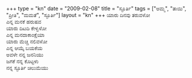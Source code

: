 +++
type   = "kn"
date   = "2009-02-08"
title  = "ಸ್ಫೂರ್ತಿ"
tags   = ["ಅಮ್ಮ", "ತಾಯಿ", "ಪ್ರೀತಿ", "ಮಮತೆ", "ಸ್ಫೂರ್ತಿ"]
layout = "kn"
+++
ಯಾರು ದಿನವು ತರುವಳೋ \
ಎನ್ನ ಮನಕೆ ಹರುಷವ \
ಯಾರು ದಿಟದಿ ಕೇಳ್ವಳೋ \
ಎನ್ನ ಮನದಾಕಾಂಕ್ಷೆಯಾ \
ಯಾರು ಮೆಚ್ಚಿ ನಲಿವಳೋ \
ಎನ್ನ ಆಯ್ಕೆ ಬಯಕೆಯ \
ಅವಳೇ ನನ್ನ ಜನನಿಯು \
ಜಗಕೆ ನನ್ನ ಕೊಟ್ಟಳು \
ನನ್ನ ಸ್ಫೂರ್ತಿ ಚಿಲುಮೆಯು